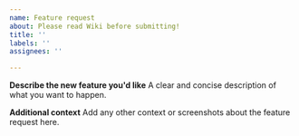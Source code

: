 ```yaml
---
name: Feature request
about: Please read Wiki before submitting!
title: ''
labels: ''
assignees: ''

---
```


**Describe the new feature you'd like**
A clear and concise description of what you want to happen.

**Additional context**
Add any other context or screenshots about the feature request here.
